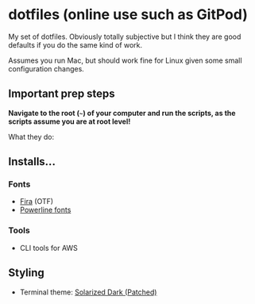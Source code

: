 # dotfiles (online use such as GitPod)

My set of dotfiles. Obviously totally subjective but I think they are good defaults if you do the same kind of work.

Assumes you run Mac, but should work fine for Linux given some small configuration changes.

## Important prep steps

**Navigate to the root (`~`) of your computer and run the scripts, as the scripts assume you are at root level!**

What they do:

## Installs...

### Fonts

- [Fira](https://github.com/mozilla/Fira) (OTF)
- [Powerline fonts](https://github.com/powerline/fonts)

### Tools

- CLI tools for AWS

## Styling

- Terminal theme: [Solarized Dark (Patched)](https://github.com/mbadolato/iTerm2-Color-Schemes)
